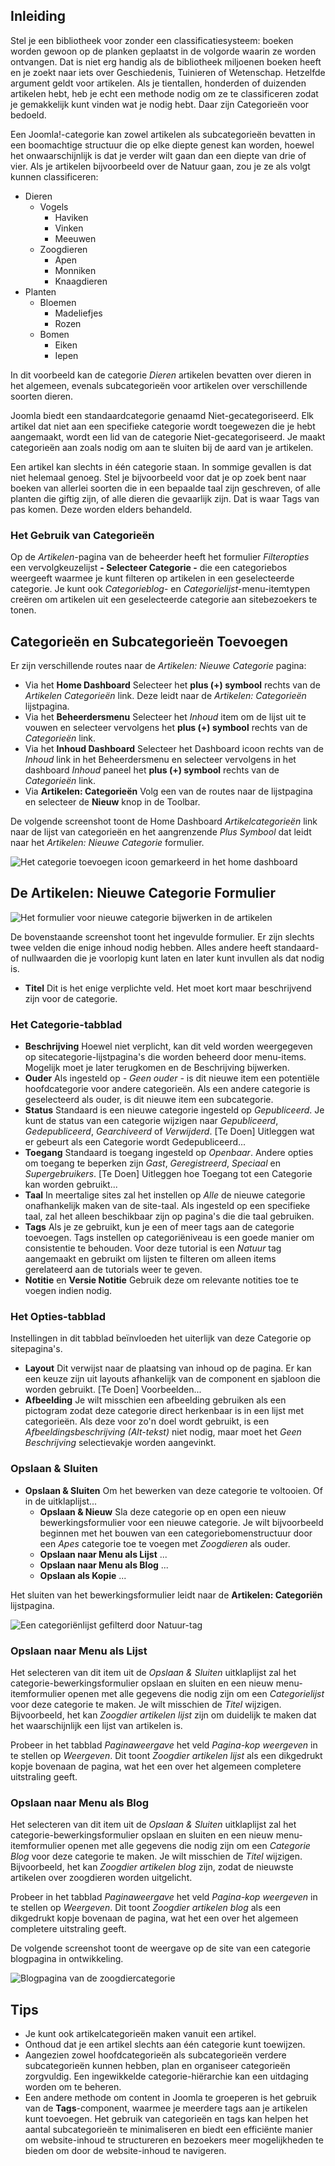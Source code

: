 <!-- Filename: J4.x:Create_and_Manage_Article_Categories / Display title: Artikelen: Categorieën  -->

## Inleiding

Stel je een bibliotheek voor zonder een classificatiesysteem: boeken worden gewoon op de planken geplaatst in de volgorde waarin ze worden ontvangen. Dat is niet erg handig als de bibliotheek miljoenen boeken heeft en je zoekt naar iets over Geschiedenis, Tuinieren of Wetenschap. Hetzelfde argument geldt voor artikelen. Als je tientallen, honderden of duizenden artikelen hebt, heb je echt een methode nodig om ze te classificeren zodat je gemakkelijk kunt vinden wat je nodig hebt. Daar zijn Categorieën voor bedoeld.

Een Joomla!-categorie kan zowel artikelen als subcategorieën bevatten in een boomachtige structuur die op elke diepte genest kan worden, hoewel het onwaarschijnlijk is dat je verder wilt gaan dan een diepte van drie of vier. Als je artikelen bijvoorbeeld over de Natuur gaan, zou je ze als volgt kunnen classificeren:

- Dieren
  - Vogels
    - Haviken
    - Vinken
    - Meeuwen
  - Zoogdieren
    - Apen
    - Monniken
    - Knaagdieren
- Planten
  - Bloemen
    - Madeliefjes
    - Rozen
  - Bomen
    - Eiken
    - Iepen

In dit voorbeeld kan de categorie *Dieren* artikelen bevatten over dieren in het algemeen, evenals subcategorieën voor artikelen over verschillende soorten dieren.

Joomla biedt een standaardcategorie genaamd Niet-gecategoriseerd. Elk artikel dat niet aan een specifieke categorie wordt toegewezen die je hebt aangemaakt, wordt een lid van de categorie Niet-gecategoriseerd. Je maakt categorieën aan zoals nodig om aan te sluiten bij de aard van je artikelen.

Een artikel kan slechts in één categorie staan. In sommige gevallen is dat niet helemaal genoeg. Stel je bijvoorbeeld voor dat je op zoek bent naar boeken van allerlei soorten die in een bepaalde taal zijn geschreven, of alle planten die giftig zijn, of alle dieren die gevaarlijk zijn. Dat is waar Tags van pas komen. Deze worden elders behandeld.

### Het Gebruik van Categorieën

Op de *Artikelen*-pagina van de beheerder heeft het formulier *Filteropties* een vervolgkeuzelijst **- Selecteer Categorie -** die een categoriebos weergeeft waarmee je kunt filteren op artikelen in een geselecteerde categorie. Je kunt ook *Categorieblog*- en *Categorielijst*-menu-itemtypen creëren om artikelen uit een geselecteerde categorie aan sitebezoekers te tonen.

## Categorieën en Subcategorieën Toevoegen

Er zijn verschillende routes naar de *Artikelen: Nieuwe Categorie* pagina:

- Via het **Home Dashboard** Selecteer het **plus (+) symbool** rechts van de 
  *Artikelen Categorieën* link. Deze leidt naar de *Artikelen: Categorieën*
  lijstpagina.
- Via het **Beheerdersmenu** Selecteer het *Inhoud* item om de lijst uit te vouwen 
  en selecteer vervolgens het **plus (+) symbool** rechts van de *Categorieën* 
  link.
- Via het **Inhoud Dashboard** Selecteer het Dashboard icoon rechts van de
  *Inhoud* link in het Beheerdersmenu en selecteer vervolgens in het dashboard 
  *Inhoud* paneel het **plus (+) symbool** rechts van de *Categorieën* link.
- Via **Artikelen: Categorieën** Volg een van de routes naar de lijstpagina en
  selecteer de **Nieuw** knop in de Toolbar.

De volgende screenshot toont de Home Dashboard *Artikelcategorieën* link naar 
de lijst van categorieën en het aangrenzende *Plus Symbool* dat leidt naar het 
*Artikelen: Nieuwe Categorie* formulier.

![Het categorie toevoegen icoon gemarkeerd in het home dashboard](../../../en/images/articles/category-add-via-home-dashboard.png)

## De Artikelen: Nieuwe Categorie Formulier

![Het formulier voor nieuwe categorie bijwerken in de artikelen](../../../en/images/getting-started/article-category-edit.png)

De bovenstaande screenshot toont het ingevulde formulier. Er zijn slechts twee velden die enige inhoud nodig hebben. Alles andere heeft standaard- of nullwaarden die je voorlopig kunt laten en later kunt invullen als dat nodig is.

- **Titel** Dit is het enige verplichte veld. Het moet kort maar beschrijvend zijn voor de categorie.

### Het Categorie-tabblad

- **Beschrijving** Hoewel niet verplicht, kan dit veld worden weergegeven op sitecategorie-lijstpagina's die worden beheerd door menu-items. Mogelijk moet je later terugkomen en de Beschrijving bijwerken.
- **Ouder** Als ingesteld op *- Geen ouder -* is dit nieuwe item een potentiële hoofdcategorie voor andere categorieën. Als een andere categorie is geselecteerd als ouder, is dit nieuwe item een subcategorie.
- **Status** Standaard is een nieuwe categorie ingesteld op *Gepubliceerd*. Je kunt de status van een categorie wijzigen naar *Gepubliceerd*, *Gedepubliceerd*, *Gearchiveerd* of *Verwijderd*.
  [Te Doen] Uitleggen wat er gebeurt als een Categorie wordt Gedepubliceerd...
- **Toegang** Standaard is toegang ingesteld op *Openbaar*. Andere opties om toegang te beperken zijn *Gast*, *Geregistreerd*, *Speciaal* en *Supergebruikers*.
  [Te Doen] Uitleggen hoe Toegang tot een Categorie kan worden gebruikt...
- **Taal** In meertalige sites zal het instellen op *Alle* de nieuwe categorie onafhankelijk maken van de site-taal. Als ingesteld op een specifieke taal, zal het alleen beschikbaar zijn op pagina's die die taal gebruiken.
- **Tags** Als je ze gebruikt, kun je een of meer tags aan de categorie toevoegen. Tags instellen op categoriëniveau is een goede manier om consistentie te behouden. Voor deze tutorial is een *Natuur* tag aangemaakt en gebruikt om lijsten te filteren om alleen items gerelateerd aan de tutorials weer te geven.
- **Notitie** en **Versie Notitie** Gebruik deze om relevante notities toe te voegen indien nodig.

### Het Opties-tabblad

Instellingen in dit tabblad beïnvloeden het uiterlijk van deze Categorie op sitepagina's.

- **Layout** Dit verwijst naar de plaatsing van inhoud op de pagina. Er kan een keuze zijn uit layouts afhankelijk van de component en sjabloon die worden gebruikt.
  [Te Doen] Voorbeelden...
- **Afbeelding** Je wilt misschien een afbeelding gebruiken als een pictogram zodat deze categorie direct herkenbaar is in een lijst met categorieën. Als deze voor zo'n doel wordt gebruikt, is een *Afbeeldingsbeschrijving (Alt-tekst)* niet nodig, maar moet het *Geen Beschrijving* selectievakje worden aangevinkt.

### Opslaan & Sluiten

- **Opslaan & Sluiten** Om het bewerken van deze categorie te voltooien. Of in de uitklaplijst...
  - **Opslaan & Nieuw** Sla deze categorie op en open een nieuw bewerkingsformulier voor een nieuwe categorie. Je wilt bijvoorbeeld beginnen met het bouwen van een categoriebomenstructuur door een *Apes* categorie toe te voegen met *Zoogdieren* als ouder.
  - **Opslaan naar Menu als Lijst** ...
  - **Opslaan naar Menu als Blog** ...
  - **Opslaan als Kopie** ...

Het sluiten van het bewerkingsformulier leidt naar de **Artikelen: Categoriën** lijstpagina.

![Een categoriënlijst gefilterd door Natuur-tag](../../../en/images/articles/categories-list.png)

### Opslaan naar Menu als Lijst

Het selecteren van dit item uit de *Opslaan & Sluiten* uitklaplijst zal het categorie-bewerkingsformulier opslaan en sluiten en een nieuw menu-itemformulier openen met alle gegevens die nodig zijn om een *Categorielijst* voor deze categorie te maken. Je wilt misschien de *Titel* wijzigen. Bijvoorbeeld, het kan *Zoogdier artikelen lijst* zijn om duidelijk te maken dat het waarschijnlijk een lijst van artikelen is.

Probeer in het tabblad *Paginaweergave* het veld *Pagina-kop weergeven* in te stellen op *Weergeven*. Dit toont *Zoogdier artikelen lijst* als een dikgedrukt kopje bovenaan de pagina, wat het een over het algemeen completere uitstraling geeft.

### Opslaan naar Menu als Blog

Het selecteren van dit item uit de *Opslaan & Sluiten* uitklaplijst zal het categorie-bewerkingsformulier opslaan en sluiten en een nieuw menu-itemformulier openen met alle gegevens die nodig zijn om een *Categorie Blog* voor deze categorie te maken. Je wilt misschien de *Titel* wijzigen. Bijvoorbeeld, het kan *Zoogdier artikelen blog* zijn, zodat de nieuwste artikelen over zoogdieren worden uitgelicht.

Probeer in het tabblad *Paginaweergave* het veld *Pagina-kop weergeven* in te stellen op *Weergeven*. Dit toont *Zoogdier artikelen blog* als een dikgedrukt kopje bovenaan de pagina, wat het een over het algemeen completere uitstraling geeft.

De volgende screenshot toont de weergave op de site van een categorie blogpagina in ontwikkeling.

![Blogpagina van de zoogdiercategorie](../../../en/images/articles/article-mammals-articles-blog-site-view.png)

## Tips

- Je kunt ook artikelcategorieën maken vanuit een artikel.
- Onthoud dat je een artikel slechts aan één categorie kunt toewijzen.
- Aangezien zowel hoofdcategorieën als subcategorieën verdere
  subcategorieën kunnen hebben, plan en organiseer categorieën zorgvuldig. Een ingewikkelde
  categorie-hiërarchie kan een uitdaging worden om te beheren.
- Een andere methode om content in Joomla te groeperen is het gebruik van de
  **Tags**-component, waarmee je meerdere tags aan je artikelen kunt toevoegen.
  Het gebruik van categorieën en tags kan helpen het aantal
  subcategorieën te minimaliseren en biedt een efficiënte manier om website-inhoud
  te structureren en bezoekers meer mogelijkheden te bieden om door de website-inhoud te navigeren.

